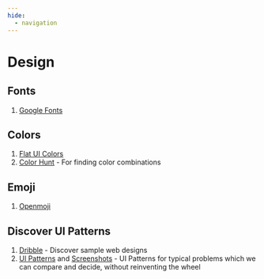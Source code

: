 ```yaml
---
hide:
  - navigation
---
```

# Design
## Fonts
1. [Google Fonts](https://fonts.google.com/)
 
## Colors
1. [Flat UI Colors](https://flatuicolors.com/)
2. [Color Hunt](https://colorhunt.co/) - For finding color combinations

## Emoji
1. [Openmoji](https://openmoji.org/)

## Discover UI Patterns
1. [Dribble](https://dribbble.com/) - Discover sample web designs
2. [UI Patterns](https://ui-patterns.com/patterns) and [Screenshots](https://ui-patterns.com/explore) - UI Patterns for typical problems which we can compare and decide, without reinventing the wheel